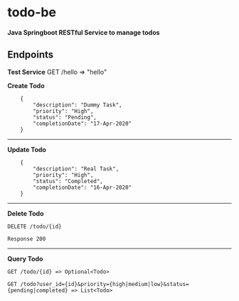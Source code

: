 # todo-be
#### Java Springboot RESTful Service to manage todos


## Endpoints


**Test Service**
GET /hello => "hello"

**Create Todo**
```POST /todo
    {   
        "description": "Dummy Task",
        "priority": "High",
        "status": "Pending",
        "completionDate": "17-Apr-2020"
    }
 ```

---
**Update Todo**
```PUT /todo
    {
        "description": "Real Task",
        "priority": "High",
        "status": "Completed",
        "completionDate": "16-Apr-2020"
    }
 ```
 ---
 
 **Delete Todo**
 ```
 DELETE /todo/{id}
 
 Response 200
 ```
 
 ---
 
 **Query Todo**
 
`GET /todo/{id} => Optional<Todo>`

`GET /todo?user_id={id}&priority={high|medium|low}&status={pending|completed} => List<Todo>`
